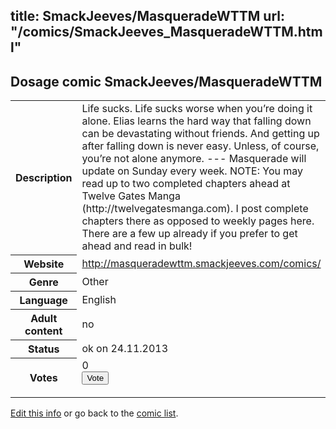 title: SmackJeeves/MasqueradeWTTM
url: "/comics/SmackJeeves_MasqueradeWTTM.html"
---
Dosage comic SmackJeeves/MasqueradeWTTM
-----------------------------------------

<p id="msg"></p>
<script type="text/javascript">
if (window.location.search === '?edit_info_mail=sent_ok') {
  var elem = document.getElementById("msg");
  elem.innerHTML = 'Edited information sucessfully sent for review, which is usually done daily. Thanks!';
  elem.className = 'ok';
}
</script>
<table class="comicinfo">
<tr>
<th>Description</th><td>Life sucks. Life sucks worse when you’re doing it alone. Elias learns the hard way that falling down can be devastating without friends. And getting up after falling down is never easy. Unless, of course, you’re not alone anymore. --- Masquerade will update on Sunday every week. NOTE: You may read up to two completed chapters ahead at Twelve Gates Manga (http://twelvegatesmanga.com). I post complete chapters there as opposed to weekly pages here. There are a few up already if you prefer to get ahead and read in bulk!</td>
</tr>
<tr>
<th>Website</th><td><a href="http://masqueradewttm.smackjeeves.com/comics/">http://masqueradewttm.smackjeeves.com/comics/</a></td>
</tr>
<tr>
<th>Genre</th><td>Other</td>
</tr>
<tr>
<th>Language</th><td>English</td>
</tr>
<tr>
<th>Adult content</th><td>no</td>
</tr>
<tr>
<th>Status</th><td>ok on 24.11.2013</td>
</tr>
<tr>
<th>Votes</th><td>0
<form action="http://gaecounter.appspot.com/count/" method="POST">
<input name="name" type="hidden" value="SmackJeeves_MasqueradeWTTM"/>
<input name="uid" type="hidden" id="voteuid" value=""/>
<input type="submit" value="Vote"/>
</form>
</td>
</tr>
</table>
<script type="text/javascript">
var ua = navigator.userAgent;
document.getElementById("voteuid").value = ua.replace(/[^a-zA-Z0-9\._:]/g , "_");;
</script>

[Edit this info](SmackJeeves_MasqueradeWTTM_edit.html) or go back to the [comic list](../comic-index.html).
